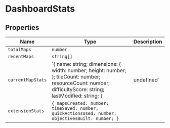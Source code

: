 # DashboardStats

## Properties

| Name | Type | Description |
|------|------|-------------|
| `totalMaps` | `number` |  |
| `recentMaps` | `string[]` |  |
| `currentMapStats` | `{ name: string; dimensions: { width: number; height: number; }; tileCount: number; resourceCount: number; difficultyScore: string; lastModified: string; } | undefined` |  |
| `extensionStats` | `{ mapsCreated: number; timeSaved: number; quickActionsUsed: number; objectivesBuilt: number; }` |  |

